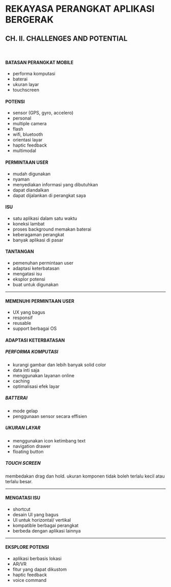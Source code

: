 # **REKAYASA PERANGKAT APLIKASI BERGERAK**

## **CH. II. CHALLENGES AND POTENTIAL**

<br>

#### **BATASAN PERANGKAT MOBILE**

- performa komputasi
- baterai
- ukuran layar
- touchscreen

#### POTENSI

- sensor (GPS, gyro, accelero)
- personal
- multiple camera
- flash
- wifi, bluetooth
- orientasi layar
- haptic feedback
- multimodal

#### PERMINTAAN USER

- mudah digunakan
- nyaman
- menyediakan informasi yang dibutuhkan
- dapat diandalkan
- dapat dijalankan di perangkat saya

#### ISU

- satu aplikasi dalam satu waktu
- koneksi lambat
- proses background memakan baterai
- keberagaman perangkat
- banyak aplikasi di pasar

#### TANTANGAN

- pemenuhan permintaan user
- adaptasi keterbatasan
- mengatasi isu
- eksplor potensi
- buat untuk digunakan

---

#### MEMENUHI PERMINTAAN USER

- UX yang bagus
- responsif
- reusable
- support berbagai OS

#### ADAPTASI KETERBATASAN

##### PERFORMA KOMPUTASI

- kurangi gambar dan lebih banyak solid color
- data inti saja
- menggunakan layanan online
- caching
- optimalisasi efek layar

##### BATTERAI

- mode gelap
- penggunaan sensor secara effisien

##### UKURAN LAYAR

- menggunakan icon ketimbang text
- navigation drawer
- floating button

##### TOUCH SCREEN

membedakan drag dan hold. ukuran komponen tidak boleh terlalu kecil atau terlalu besar.

---

#### MENGATASI ISU

- shortcut
- desain UI yang bagus
- UI untuk horizontal/ vertikal
- kompatible berbagai perangkat
- berbeda dengan aplikasi lainnya

---

#### EKSPLORE POTENSI

- aplikasi berbasis lokasi
- AR/VR
- fitur yang dapat dikustom
- haptic feedback
- voice command
